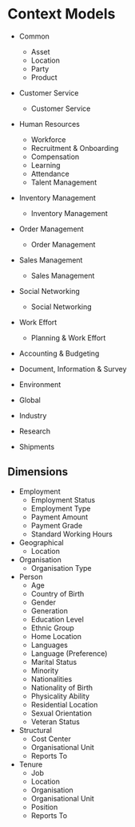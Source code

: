 # Context Models

-   Common
    -   Asset
    -   Location
    -   Party
    -   Product
-   Customer Service
    -   Customer Service
-   Human Resources
    -   Workforce
    -   Recruitment & Onboarding
    -   Compensation
    -   Learning
    -   Attendance
    -   Talent Management
-   Inventory Management
    -   Inventory Management
-   Order Management
    -   Order Management
-   Sales Management
    -   Sales Management
-   Social Networking
    -   Social Networking
-   Work Effort

    -   Planning & Work Effort

-   Accounting & Budgeting
-   Document, Information & Survey
-   Environment
-   Global
-   Industry
-   Research
-   Shipments

## Dimensions

-   Employment
    -   Employment Status
    -   Employment Type
    -   Payment Amount
    -   Payment Grade
    -   Standard Working Hours
-   Geographical
    -   Location
-   Organisation
    -   Organisation Type
-   Person
    -   Age
    -   Country of Birth
    -   Gender
    -   Generation
    -   Education Level
    -   Ethnic Group
    -   Home Location
    -   Languages
    -   Language (Preference)
    -   Marital Status
    -   Minority
    -   Nationalities
    -   Nationality of Birth
    -   Physicality Ability
    -   Residential Location
    -   Sexual Orientation
    -   Veteran Status
-   Structural
    -   Cost Center
    -   Organisational Unit
    -   Reports To
-   Tenure
    -   Job
    -   Location
    -   Organisation
    -   Organisational Unit
    -   Position
    -   Reports To
